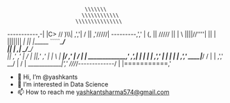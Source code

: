                              \\\\\\\
                            \\\\\\\\\\\\
                          \\\\\\\\\\\\\\\
  -----------,-|           |C>   // )\\\\|
           ,','|          /    || ,'/////|
---------,','  |         (,    ||   /////
         ||    |          \\  ||||//''''|
         ||    |           |||||||     _|
         ||    |______      `````\____/ \
         ||    |     ,|         _/_____/ \
         ||  ,'    ,' |        /          |
         ||,'    ,'   |       |         \  |
_________|/    ,'     |      /           | |
_____________,'      ,',_____|      |    | |
             |     ,','      |      |    | |
             |   ,','    ____|_____/    /  |
             | ,','  __/ |             /   |
_____________|','   ///_/-------------/   |
              |===========,'
- 👋 Hi, I’m @yashkants
- 👀 I’m interested in Data Science
- 📫 How to reach me yashkantsharma574@gmail.com

<!---
yashkants/yashkants is a ✨ special ✨ repository because its `README.md` (this file) appears on your GitHub profile.
You can click the Preview link to take a look at your changes.
--->
